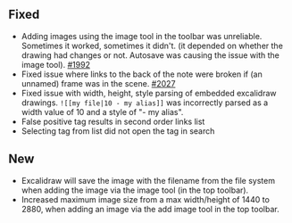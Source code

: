 ## Fixed
- Adding images using the image tool in the toolbar was unreliable. Sometimes it worked, sometimes it didn't. (it depended on whether the drawing had changes or not. Autosave was causing the issue with the image tool). [#1992](https://github.com/zsviczian/obsidian-excalidraw-plugin/issues/1992)
- Fixed issue where links to the back of the note were broken if (an unnamed) frame was in the scene. [#2027](https://github.com/zsviczian/obsidian-excalidraw-plugin/issues/2027)
- Fixed issue with width, height, style parsing of embedded excalidraw drawings. `![[my file|10 - my alias]]` was incorrectly parsed as a width value of 10 and a style of "- my alias".
- False positive tag results in second order links list
- Selecting tag from list did not open the tag in search 

## New
- Excalidraw will save the image with the filename from the file system when adding the image via the image tool (in the top toolbar).
- Increased maximum image size from a max width/height of 1440 to 2880, when adding an image via the add image tool in the top toolbar.